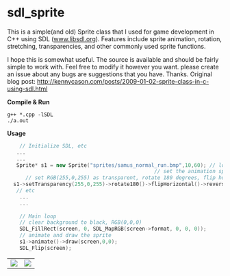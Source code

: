 sdl_sprite
==========
This is a simple(and old) Sprite class that I used for game development in C++ using SDL (www.libsdl.org).
Features include sprite animation, rotation, stretching, transparencies, and other commonly used sprite functions.

I hope this is somewhat useful. The source is available and should be fairly simple to work with.
Feel free to modify it however you want. please create an issue about any bugs are suggestions that you have. Thanks.
Original blog post: http://kennycason.com/posts/2009-01-02-sprite-class-in-c-using-sdl.html

<b>Compile & Run</b>
```
g++ *.cpp -lSDL
./a.out
```
<b>Usage</b>

```c++
    // Initialize SDL, etc
   ...
   ...
   Sprite* s1 = new Sprite("sprites/samus_normal_run.bmp",10,60); // load a BMP that contains 10 frames
                                                // set the animation speed to 60 milliseconds
      // set RGB(255,0,255) as transparent, rotate 180 degrees, flip horizontal and reverse animation
  s1->setTransparency(255,0,255)->rotate180()->flipHorizontal()->reverseAnimation();
   // etc
    ...
    ...
 
    // Main loop
    // clear background to black, RGB(0,0,0)
    SDL_FillRect(screen, 0, SDL_MapRGB(screen->format, 0, 0, 0));
    // animate and draw the sprite
    s1->animate()->draw(screen,0,0);
    SDL_Flip(screen);
```

<table>
<tr>
<td><img src="https://raw.githubusercontent.com/kennycason/sdl_sprite/master/sprites/samus_normal_run.bmp"/></td>
<td><img src="https://raw.githubusercontent.com/kennycason/sdl_sprite/master/sprites/character.bmp"/></td>
</tr>
</table>
